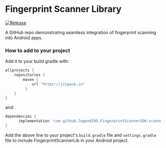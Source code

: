 # Fingerprint Scanner Library

[![Release](https://jitpack.io/v/legend295/FingerprintScannerSDK.svg)](https://jitpack.io/#legend295/FingerprintScannerSDK)

A GitHub repo demonstrating seamless integration of fingerprint scanning into Android apps.

### How to add to your project
Add it to your build.gradle with:
```gradle
allprojects {
    repositories {
        maven { 
            url "https://jitpack.io"
         }
    }
}
```
and:

```gradle
dependencies {
      implementation 'com.github.legend295.FingerprintScannerSDK:scanner:{latest version}'
}
```

Add the above line to your project's `build.gradle` file and `settings.gradle` file to include FingerprintScannerLib in your Android project.
